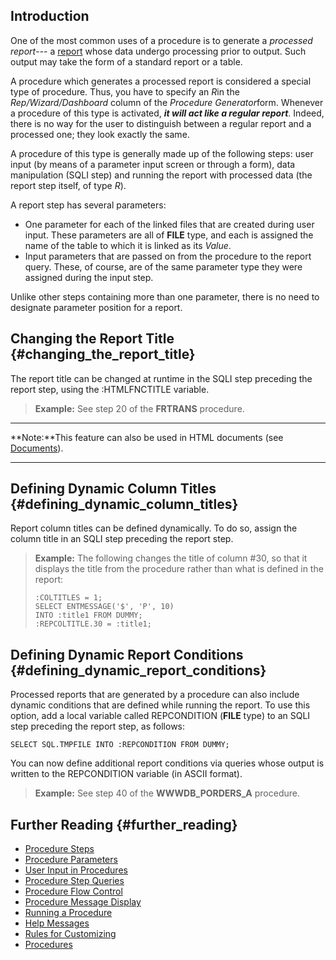 ## Introduction

One of the most common uses of a procedure is to generate a *processed
report*--- a [report](Reports "wikilink") whose data undergo processing
prior to output. Such output may take the form of a standard report or a
table.

A procedure which generates a processed report is considered a special
type of procedure. Thus, you have to specify an *R*in the
*Rep/Wizard/Dashboard* column of the *Procedure Generator*form. Whenever
a procedure of this type is activated, ***it will act like a regular
report***. Indeed, there is no way for the user to distinguish between a
regular report and a processed one; they look exactly the same.

A procedure of this type is generally made up of the following steps:
user input (by means of a parameter input screen or through a form),
data manipulation (SQLI step) and running the report with processed data
(the report step itself, of type *R*).

A report step has several parameters:

-   One parameter for each of the linked files that are created during
    user input. These parameters are all of **FILE** type, and each is
    assigned the name of the table to which it is linked as its *Value*.
-   Input parameters that are passed on from the procedure to the report
    query. These, of course, are of the same parameter type they were
    assigned during the input step.

Unlike other steps containing more than one parameter, there is no need
to designate parameter position for a report.

## Changing the Report Title {#changing_the_report_title}

The report title can be changed at runtime in the SQLI step preceding
the report step, using the :HTMLFNCTITLE variable.

> **Example:** See step 20 of the **FRTRANS** procedure.

------------------------------------------------------------------------

**Note:**This feature can also be used in HTML documents (see
[Documents](Documents "wikilink")).

------------------------------------------------------------------------

## Defining Dynamic Column Titles {#defining_dynamic_column_titles}

Report column titles can be defined dynamically. To do so, assign the
column title in an SQLI step preceding the report step.

> **Example:** The following changes the title of column #30, so that it
> displays the title from the procedure rather than what is defined in
> the report:
>
> ``` tsql
> :COLTITLES = 1;
> SELECT ENTMESSAGE('$', 'P', 10) 
> INTO :title1 FROM DUMMY;
> :REPCOLTITLE.30 = :title1;
> ```

## Defining Dynamic Report Conditions {#defining_dynamic_report_conditions}

Processed reports that are generated by a procedure can also include
dynamic conditions that are defined while running the report. To use
this option, add a local variable called REPCONDITION (**FILE** type) to
an SQLI step preceding the report step, as follows:

`SELECT SQL.TMPFILE INTO :REPCONDITION FROM DUMMY;`

You can now define additional report conditions via queries whose output
is written to the REPCONDITION variable (in ASCII format).

> **Example:** See step 40 of the **WWWDB_PORDERS_A** procedure.

## Further Reading {#further_reading}

-   [Procedure Steps](Procedure_Steps "wikilink")
-   [Procedure Parameters](Procedure_Parameters "wikilink")
-   [User Input in Procedures](User_Input_in_Procedures "wikilink")
-   [Procedure Step Queries](Procedure_Step_Queries "wikilink")
-   [Procedure Flow Control](Procedure_Flow_Control "wikilink")
-   [Procedure Message Display](Procedure_Message_Display "wikilink")
-   [Running a Procedure](Running_a_Procedure "wikilink")
-   [Help Messages](Help_Messages "wikilink")
-   [Rules for Customizing](Rules_for_Customizing "wikilink")
-   [Procedures](Procedures "wikilink")
